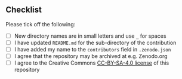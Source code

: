 ## Checklist

Please tick off the following:

- [ ] New directory names are in small letters and use `_` for spaces
- [ ] I have updated `README.md` for the sub-directory of the contribution
- [ ] I have added my name to the `contributors` field in `.zenodo.json`
- [ ] I agree that the repository may be archived at e.g. Zenodo.org
- [ ] I agree to the Creative Commons [CC-BY-SA-4.0 license](https://creativecommons.org/licenses/by-sa/4.0) of this repository
